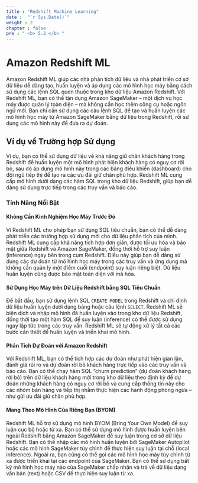 ```yaml
---
title : "Redshift Machine Learning"
date :  "`r Sys.Date()`" 
weight : 2 
chapter : false
pre : " <b> 5.2 </b> "
---
```


# Amazon Redshift ML

Amazon Redshift ML giúp các nhà phân tích dữ liệu và nhà phát triển cơ sở dữ liệu dễ dàng tạo, huấn luyện và áp dụng các mô hình học máy bằng cách sử dụng các lệnh SQL quen thuộc trong kho dữ liệu Amazon Redshift. Với Redshift ML, bạn có thể tận dụng Amazon SageMaker – một dịch vụ học máy được quản lý toàn diện – mà không cần học thêm công cụ hoặc ngôn ngữ mới. Bạn chỉ cần sử dụng các câu lệnh SQL để tạo và huấn luyện các mô hình học máy từ Amazon SageMaker bằng dữ liệu trong Redshift, rồi sử dụng các mô hình này để đưa ra dự đoán.

## Ví dụ về Trường hợp Sử dụng
Ví dụ, bạn có thể sử dụng dữ liệu về khả năng giữ chân khách hàng trong Redshift để huấn luyện một mô hình phát hiện khách hàng có nguy cơ rời bỏ, sau đó áp dụng mô hình này trong các bảng điều khiển (dashboard) cho đội ngũ tiếp thị để tạo ra các ưu đãi giữ chân phù hợp. Redshift ML cung cấp mô hình dưới dạng các hàm SQL trong kho dữ liệu Redshift, giúp bạn dễ dàng sử dụng trực tiếp trong các truy vấn và báo cáo.

### Tính Năng Nổi Bật

#### Không Cần Kinh Nghiệm Học Máy Trước Đó
Vì Redshift ML cho phép bạn sử dụng SQL tiêu chuẩn, bạn có thể dễ dàng phát triển các trường hợp sử dụng mới cho dữ liệu phân tích của mình. Redshift ML cung cấp khả năng tích hợp đơn giản, được tối ưu hóa và bảo mật giữa Redshift và Amazon SageMaker, đồng thời hỗ trợ suy luận (inference) ngay bên trong cụm Redshift. Điều này giúp bạn dễ dàng sử dụng các dự đoán từ mô hình học máy trong các truy vấn và ứng dụng mà không cần quản lý một điểm cuối (endpoint) suy luận riêng biệt. Dữ liệu huấn luyện cũng được bảo mật toàn diện với mã hóa.

#### Sử Dụng Học Máy trên Dữ Liệu Redshift bằng SQL Tiêu Chuẩn
Để bắt đầu, bạn sử dụng lệnh SQL `CREATE MODEL` trong Redshift và chỉ định dữ liệu huấn luyện dưới dạng bảng hoặc câu lệnh `SELECT`. Redshift ML sẽ biên dịch và nhập mô hình đã huấn luyện vào trong kho dữ liệu Redshift, đồng thời tạo một hàm SQL để suy luận (inference) có thể được sử dụng ngay lập tức trong các truy vấn. Redshift ML sẽ tự động xử lý tất cả các bước cần thiết để huấn luyện và triển khai mô hình.

#### Phân Tích Dự Đoán với Amazon Redshift
Với Redshift ML, bạn có thể tích hợp các dự đoán như phát hiện gian lận, đánh giá rủi ro và dự đoán rời bỏ khách hàng trực tiếp vào các truy vấn và báo cáo. Bạn có thể chạy hàm SQL “churn prediction” (dự đoán khách hàng rời bỏ) trên dữ liệu khách hàng mới trong kho dữ liệu theo định kỳ để dự đoán những khách hàng có nguy cơ rời bỏ và cung cấp thông tin này cho các nhóm bán hàng và tiếp thị nhằm thực hiện các hành động phòng ngừa – như gửi ưu đãi giữ chân phù hợp.

#### Mang Theo Mô Hình Của Riêng Bạn (BYOM)
Redshift ML hỗ trợ sử dụng mô hình BYOM (Bring Your Own Model) để suy luận cục bộ hoặc từ xa. Bạn có thể sử dụng mô hình được huấn luyện bên ngoài Redshift bằng Amazon SageMaker để suy luận trong cơ sở dữ liệu Redshift. Bạn có thể nhập các mô hình huấn luyện bởi SageMaker Autopilot hoặc các mô hình SageMaker tùy chỉnh để thực hiện suy luận tại chỗ (local inference). Ngoài ra, bạn cũng có thể gọi các mô hình học máy tùy chỉnh từ xa được triển khai tại các endpoint của SageMaker. Bạn có thể sử dụng bất kỳ mô hình học máy nào của SageMaker chấp nhận và trả về dữ liệu dạng văn bản (text) hoặc CSV để thực hiện suy luận từ xa.
